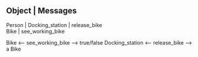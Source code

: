 Object          |  Messages
-----------------------------
Person          |
Docking_station | release_bike      
Bike            | see_working_bike


Bike <-- see_working_bike --> true/false
Docking_station <-- release_bike --> a Bike
